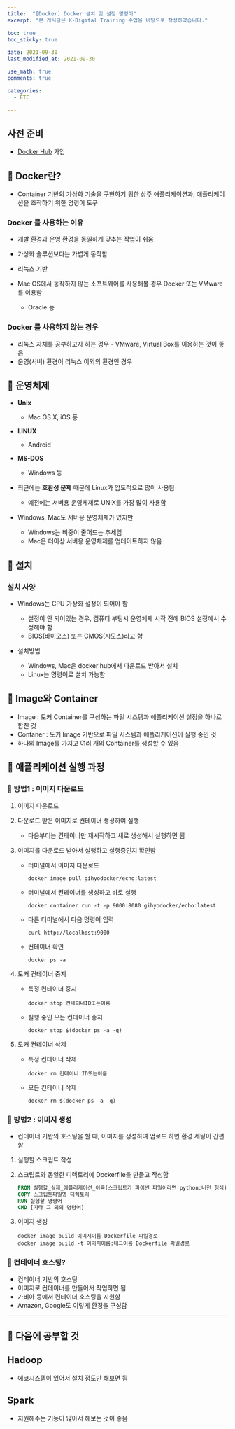```yaml
---
title:  "[Docker] Docker 설치 및 설정 명령어"
excerpt: "본 게시글은 K-Digital Training 수업을 바탕으로 작성하였습니다."

toc: true
toc_sticky: true
 
date: 2021-09-30
last_modified_at: 2021-09-30

use_math: true
comments: true

categories:
  - ETC

---
```


## 사전 준비
- [Docker Hub](https://hub.docker.com/) 가입



## 📌 Docker란?

- Container 기반의 가상화 기술을 구현하기 위한 상주 애플리케이션과,
  애플리케이션을 조작하기 위한 명령어 도구

  

### Docker 를 사용하는 이유

- 개발 환경과 운영 환경을 동일하게 맞추는 작업이 쉬움

- 가상화 솔루션보다는 가볍게 동작함

- 리눅스 기반

- Mac OS에서 동작하지 않는 소프트웨어를 사용해볼 경우 Docker 또는 VMware를 이용함
  
  - Oracle 등
  
  

### Docker 를 사용하지 않는 경우

- 리눅스 자체를 공부하고자 하는 경우 - VMware, Virtual Box를 이용하는 것이 좋음
- 운영(서버) 환경이 리눅스 이외의 환경인 경우



## 📌 운영체제

- **Unix**
  - Mac OS X, iOS 등
- **LINUX**
  - Android
- **MS-DOS**
  - Windows 등



- 최근에는 **호환성 문제** 때문에 Linux가 압도적으로 많이 사용됨
  - 예전에는 서버용 운영체제로 UNIX를 가장 많이 사용함
- Windows, Mac도 서버용 운영체제가 있지만
  - Windows는 비중이 줄어드는 추세임
  - Mac은 더이상 서버용 운영체제를 업데이트하지 않음



## 📌 설치

### 설치 사양

- Windows는 CPU 가상화 설정이 되어야 함
  - 설정이 안 되어있는 경우, 
    컴퓨터 부팅시 운영체제 시작 전에 BIOS 설정에서 수정해야 함
  - BIOS(바이오스) 또는 CMOS(시모스)라고 함

- 설치방법
  - Windows, Mac은 docker hub에서 다운로드 받아서 설치
  - Linux는 명령어로 설치 가능함



## 📌 Image와 Container

- Image : 도커 Container를 구성하는 파일 시스템과 애플리케이션 설정을 하나로 합친 것
- Contaner : 도커 Image 기반으로 파일 시스템과 애플리케이션이 실행 중인 것
- 하나의 Image를 가지고 여러 개의 Container를 생성할 수 있음



## 📌 애플리케이션 실행 과정

### 🌿 방법1 : 이미지 다운로드

1. 이미지 다운로드

2. 다운로드 받은 이미지로 컨테이너 생성하여 실행

   - 다음부터는 컨테이너만 재시작하고 새로 생성해서 실행하면 됨

3. 이미지를 다운로드 받아서 실행하고 실행중인지 확인함

   - 터미널에서 이미지 다운로드

     ```docker image pull gihyodocker/echo:latest```

   - 터미널에서 컨테이너를 생성하고 바로 실행

     ```docker container run -t -p 9000:8080 gihyodocker/echo:latest```

   - 다른 터미널에서 다음 명령어 입력

     ```curl http://localhost:9000```
     
   - 컨테이너 확인

     ```docker ps -a```

4. 도커 컨테이너 중지

   - 특정 컨테이너 중지

     ```docker stop 컨테이너ID또는이름```

   - 실행 중인 모든 컨테이너 중지

     ```docker stop $(docker ps -a -q)```

5. 도커 컨테이너 삭제

   - 특정 컨테이너 삭제

     ```docker rm 컨테이너 ID또는이름```

   - 모든 컨테이너 삭제

     ```docker rm $(docker ps -a -q)```

     


### 🌿 방법2 : 이미지 생성

- 컨테이너 기반의 호스팅을 할 때, 이미지를 생성하여 업로드 하면 환경 세팅이 간편함

1. 실행할 스크립트 작성

2. 스크립트와 동일한 디렉토리에 Dockerfile을 만들고 작성함

   ```dockerfile
   FROM 실행할_실제_애플리케이션_이름(스크립트가 파이썬 파일이라면 python:버전 형식)
   COPY 스크립트파일명 디렉토리
   RUN 실행할_명령어
   CMD [기타 그 외의 명령어]
   ```
   
3. 이미지 생성

   ```
   docker image build 이미지이름 Dockerfile 파일경로
   docker image build -t 이미지이름:태그이름 Dockerfile 파일경로
   ```



### 🐥 컨테이너 호스팅?

- 컨테이너 기반의 호스팅
- 이미지로 컨테이너를 만들어서 작업하면 됨
- 가비아 등에서 컨테이너 호스팅을 지원함
- Amazon, Google도 이렇게 환경을 구성함



---

## 📌 다음에 공부할 것

## Hadoop

- 에코시스템이 있어서 설치 정도만 해보면 됨

## Spark

- 지원해주는 기능이 많아서 해보는 것이 좋음
